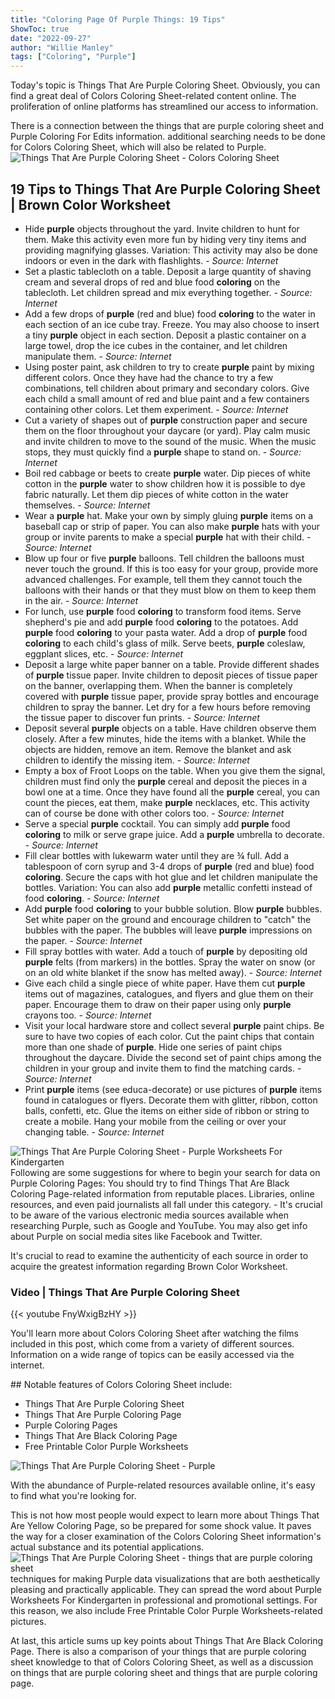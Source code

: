 ```yaml
---
title: "Coloring Page Of Purple Things: 19 Tips"
ShowToc: true 
date: "2022-09-27"
author: "Willie Manley" 
tags: ["Coloring", "Purple"]
---
```


	
Today's topic is Things That Are Purple Coloring Sheet. Obviously, you can find a great deal of Colors Coloring Sheet-related content online. The proliferation of online platforms has streamlined our access to information.

There is a connection between the things that are purple coloring sheet and Purple Coloring For Edits information. additional searching needs to be done for Colors Coloring Sheet, which will also be related to Purple.
<img loading="lazy" src="http://www.kids-n-fun.com/kleurplaatjes/l.o.l.-surprise-omg-dolls/thumb/Swag-Neon.jpg" onerror="this.onerror=null;this.src='https://blogger.googleusercontent.com/img/a/AVvXsEhe7F7TRXHtjiKvHb5vS7DmnxvpHiDyoYyYvm1nHB3Qp2_w3BnM6A2eq4v7FYxCC9bfZt3a9vIMtAYEKUiaDQbHMg-ViyGmRIj39MLp0bGFfgfYw1Dc9q_H-T0wiTm3l0Uq42dETrN9eC8aGJ9_IORZsxST1AcLR7np1koOfcc7tnHa4S8Mwz_xD9d0=s16000';" alt="Things That Are Purple Coloring Sheet - Colors Coloring Sheet" >

## 19 Tips to Things That Are Purple Coloring Sheet | Brown Color Worksheet
-   Hide **purple** objects throughout the yard. Invite children to hunt for them. Make this activity even more fun by hiding very tiny items and providing magnifying glasses. Variation: This activity may also be done indoors or even in the dark with flashlights. - <cite>Source: Internet</cite>
-   Set a plastic tablecloth on a table. Deposit a large quantity of shaving cream and several drops of red and blue food **coloring** on the tablecloth. Let children spread and mix everything together. - <cite>Source: Internet</cite>
-   Add a few drops of **purple** (red and blue) food **coloring** to the water in each section of an ice cube tray. Freeze. You may also choose to insert a tiny **purple** object in each section. Deposit a plastic container on a large towel, drop the ice cubes in the container, and let children manipulate them. - <cite>Source: Internet</cite>
-   Using poster paint, ask children to try to create **purple** paint by mixing different colors. Once they have had the chance to try a few combinations, tell children about primary and secondary colors. Give each child a small amount of red and blue paint and a few containers containing other colors. Let them experiment. - <cite>Source: Internet</cite>
-   Cut a variety of shapes out of **purple** construction paper and secure them on the floor throughout your daycare (or yard). Play calm music and invite children to move to the sound of the music. When the music stops, they must quickly find a **purple** shape to stand on. - <cite>Source: Internet</cite>
-   Boil red cabbage or beets to create **purple** water. Dip pieces of white cotton in the **purple** water to show children how it is possible to dye fabric naturally. Let them dip pieces of white cotton in the water themselves. - <cite>Source: Internet</cite>
-   Wear a **purple** hat. Make your own by simply gluing **purple** items on a baseball cap or strip of paper. You can also make **purple** hats with your group or invite parents to make a special **purple** hat with their child. - <cite>Source: Internet</cite>
-   Blow up four or five **purple** balloons. Tell children the balloons must never touch the ground. If this is too easy for your group, provide more advanced challenges. For example, tell them they cannot touch the balloons with their hands or that they must blow on them to keep them in the air. - <cite>Source: Internet</cite>
-   For lunch, use **purple** food **coloring** to transform food items. Serve shepherd's pie and add **purple** food **coloring** to the potatoes. Add **purple** food **coloring** to your pasta water. Add a drop of **purple** food **coloring** to each child's glass of milk. Serve beets, **purple** coleslaw, eggplant slices, etc. - <cite>Source: Internet</cite>
-   Deposit a large white paper banner on a table. Provide different shades of **purple** tissue paper. Invite children to deposit pieces of tissue paper on the banner, overlapping them. When the banner is completely covered with **purple** tissue paper, provide spray bottles and encourage children to spray the banner. Let dry for a few hours before removing the tissue paper to discover fun prints. - <cite>Source: Internet</cite>
-   Deposit several **purple** objects on a table. Have children observe them closely. After a few minutes, hide the items with a blanket. While the objects are hidden, remove an item. Remove the blanket and ask children to identify the missing item. - <cite>Source: Internet</cite>
-   Empty a box of Froot Loops on the table. When you give them the signal, children must find only the **purple** cereal and deposit the pieces in a bowl one at a time. Once they have found all the **purple** cereal, you can count the pieces, eat them, make **purple** necklaces, etc. This activity can of course be done with other colors too. - <cite>Source: Internet</cite>
-   Serve a special **purple** cocktail. You can simply add **purple** food **coloring** to milk or serve grape juice. Add a **purple** umbrella to decorate. - <cite>Source: Internet</cite>
-   Fill clear bottles with lukewarm water until they are ¾ full. Add a tablespoon of corn syrup and 3-4 drops of **purple** (red and blue) food **coloring**. Secure the caps with hot glue and let children manipulate the bottles. Variation: You can also add **purple** metallic confetti instead of food **coloring**. - <cite>Source: Internet</cite>
-   Add **purple** food **coloring** to your bubble solution. Blow **purple** bubbles. Set white paper on the ground and encourage children to "catch" the bubbles with the paper. The bubbles will leave **purple** impressions on the paper. - <cite>Source: Internet</cite>
-   Fill spray bottles with water. Add a touch of **purple** by depositing old **purple** felts (from markers) in the bottles. Spray the water on snow (or on an old white blanket if the snow has melted away). - <cite>Source: Internet</cite>
-   Give each child a single piece of white paper. Have them cut **purple** items out of magazines, catalogues, and flyers and glue them on their paper. Encourage them to draw on their paper using only **purple** crayons too. - <cite>Source: Internet</cite>
-   Visit your local hardware store and collect several **purple** paint chips. Be sure to have two copies of each color. Cut the paint chips that contain more than one shade of **purple**. Hide one series of paint chips throughout the daycare. Divide the second set of paint chips among the children in your group and invite them to find the matching cards. - <cite>Source: Internet</cite>
-   Print **purple** items (see educa-decorate) or use pictures of **purple** items found in catalogues or flyers. Decorate them with glitter, ribbon, cotton balls, confetti, etc. Glue the items on either side of ribbon or string to create a mobile. Hang your mobile from the ceiling or over your changing table. - <cite>Source: Internet</cite>


<img loading="lazy" src="https://www.drawingtutorials101.com/drawing-tutorials/Others/Mascots/sin-cara-mask/how-to-draw-Sin-Cara-Mask-step-0.png" onerror="this.onerror=null;this.src='https://blogger.googleusercontent.com/img/a/AVvXsEhe7F7TRXHtjiKvHb5vS7DmnxvpHiDyoYyYvm1nHB3Qp2_w3BnM6A2eq4v7FYxCC9bfZt3a9vIMtAYEKUiaDQbHMg-ViyGmRIj39MLp0bGFfgfYw1Dc9q_H-T0wiTm3l0Uq42dETrN9eC8aGJ9_IORZsxST1AcLR7np1koOfcc7tnHa4S8Mwz_xD9d0=s16000';" alt="Things That Are Purple Coloring Sheet - Purple Worksheets For Kindergarten" >
Following are some suggestions for where to begin your search for data on Purple Coloring Pages:
You should try to find Things That Are Black Coloring Page-related information from reputable places. Libraries, online resources, and even paid journalists all fall under this category.
- It's crucial to be aware of the various electronic media sources available when researching Purple, such as Google and YouTube. You may also get info about Purple on social media sites like Facebook and Twitter.

It's crucial to read to examine the authenticity of each source in order to acquire the greatest information regarding Brown Color Worksheet.

### Video | Things That Are Purple Coloring Sheet
{{< youtube FnyWxigBzHY >}} 

You'll learn more about Colors Coloring Sheet after watching the films included in this post, which come from a variety of different sources. Information on a wide range of topics can be easily accessed via the internet.
<script async="async" data-cfasync="false" src="//normallydemandedalter.com/fe63df3c5408708b15d8dc3d9b206b31/invoke.js"></script>
<div id="container-fe63df3c5408708b15d8dc3d9b206b31"></div>
## Notable features of Colors Coloring Sheet include:

- Things That Are Purple Coloring Sheet
- Things That Are Purple Coloring Page
- Purple Coloring Pages
- Things That Are Black Coloring Page
- Free Printable Color Purple Worksheets

 <img loading="lazy" src="https://i.pinimg.com/736x/a3/21/5c/a3215ce4374c257dc87c2a23a25864a6.jpg" onerror="this.onerror=null;this.src='https://blogger.googleusercontent.com/img/a/AVvXsEhe7F7TRXHtjiKvHb5vS7DmnxvpHiDyoYyYvm1nHB3Qp2_w3BnM6A2eq4v7FYxCC9bfZt3a9vIMtAYEKUiaDQbHMg-ViyGmRIj39MLp0bGFfgfYw1Dc9q_H-T0wiTm3l0Uq42dETrN9eC8aGJ9_IORZsxST1AcLR7np1koOfcc7tnHa4S8Mwz_xD9d0=s16000';" alt="Things That Are Purple Coloring Sheet - Purple" >

With the abundance of Purple-related resources available online, it's easy to find what you're looking for.

This is not how most people would expect to learn more about Things That Are Yellow Coloring Page, so be prepared for some shock value. It paves the way for a closer examination of the Colors Coloring Sheet information's actual substance and its potential applications.
<img loading="lazy" src="https://images.popbuzz.com/images/62050?width=904&crop=16_9&signature=sX5ZVBuD3NcxubQlWczec0ld-IU=" onerror="this.onerror=null;this.src='https://blogger.googleusercontent.com/img/a/AVvXsEhe7F7TRXHtjiKvHb5vS7DmnxvpHiDyoYyYvm1nHB3Qp2_w3BnM6A2eq4v7FYxCC9bfZt3a9vIMtAYEKUiaDQbHMg-ViyGmRIj39MLp0bGFfgfYw1Dc9q_H-T0wiTm3l0Uq42dETrN9eC8aGJ9_IORZsxST1AcLR7np1koOfcc7tnHa4S8Mwz_xD9d0=s16000';" alt="Things That Are Purple Coloring Sheet - things that are purple coloring sheet" >
techniques for making Purple data visualizations that are both aesthetically pleasing and practically applicable. They can spread the word about Purple Worksheets For Kindergarten in professional and promotional settings. For this reason, we also include Free Printable Color Purple Worksheets-related pictures.

At last, this article sums up key points about Things That Are Black Coloring Page. There is also a comparison of your things that are purple coloring sheet knowledge to that of Colors Coloring Sheet, as well as a discussion on things that are purple coloring sheet and things that are purple coloring page.
	
	

